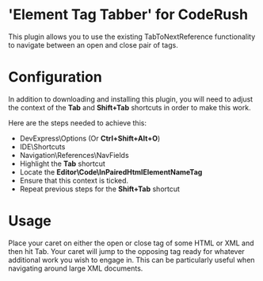 'Element Tag Tabber' for CodeRush
===
This plugin allows you to use the existing TabToNextReference functionality to navigate between an open and close pair of tags.

Configuration
======
In addition to downloading and installing this plugin, you will need to adjust the context of the **Tab** and **Shift+Tab** shortcuts in order to make this work.

Here are the steps needed to achieve this:

  * DevExpress\Options (Or **Ctrl+Shift+Alt+O**)
  * IDE\Shortcuts
  * Navigation\References\NavFields
  * Highlight the **Tab** shortcut
  * Locate the **Editor\Code\InPairedHtmlElementNameTag**
  * Ensure that this context is ticked.
  * Repeat previous steps for the **Shift+Tab** shortcut

Usage
======
Place your caret on either the open or close tag of some HTML or XML and then hit Tab. Your caret will jump to the opposing tag ready for whatever additional work you wish to engage in. This can be particularly useful when navigating around large XML documents.

[](Screenshots/TTNR-HTML.gif)
